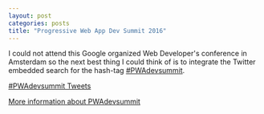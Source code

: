 ```yaml
---
layout: post
categories: posts
title: "Progressive Web App Dev Summit 2016"
---
```


I could not attend this Google organized Web Developer's conference in Amsterdam so the next best thing I could think of is to integrate the Twitter embedded search for the hash-tag [#PWAdevsummit](https://twitter.com/hashtag/PWAdevsummit).

<a class="twitter-timeline"  href="https://twitter.com/hashtag/PWAdevsummit" data-widget-id="744789481564184576">#PWAdevsummit Tweets</a>
<script>!function(d,s,id){var js,fjs=d.getElementsByTagName(s)[0],p=/^http:/.test(d.location)?'http':'https';if(!d.getElementById(id)){js=d.createElement(s);js.id=id;js.src=p+"://platform.twitter.com/widgets.js";fjs.parentNode.insertBefore(js,fjs);}}(document,"script","twitter-wjs");</script>

[More information about PWAdevsummit](http://lanyrd.com/2016/google/)
